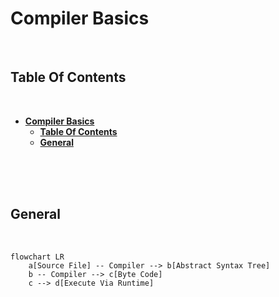 # **Compiler Basics**
<br>

## **Table Of Contents**
<br>

- [**Compiler Basics**](#compiler-basics)
  - [**Table Of Contents**](#table-of-contents)
  - [**General**](#general)

<br>
<br>
<br>

## **General**
<br>

```mermaid
flowchart LR
    a[Source File] -- Compiler --> b[Abstract Syntax Tree]
    b -- Compiler --> c[Byte Code]
    c --> d[Execute Via Runtime]
```